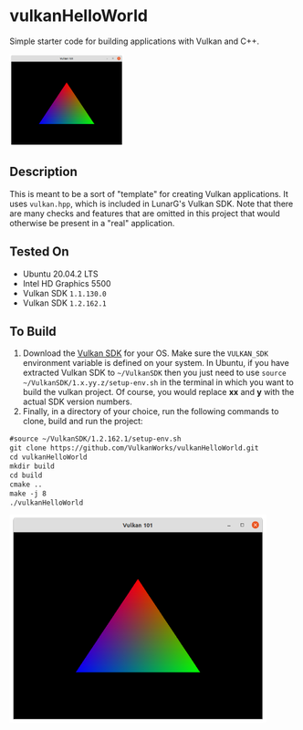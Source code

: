 # vulkanHelloWorld
Simple starter code for building applications with Vulkan and C++.

<p>
  <img src="./screenshots/screenshot.png" alt="screenshot" width="200" height="auto"/>
</p>

## Description
This is meant to be a sort of "template" for creating Vulkan applications. It uses `vulkan.hpp`, which is included in LunarG's Vulkan SDK. Note that there are many checks and features that are omitted in this project that would otherwise be present in a "real" application. 

## Tested On
- Ubuntu 20.04.2 LTS
- Intel HD Graphics 5500
- Vulkan SDK `1.1.130.0`
- Vulkan SDK `1.2.162.1`

## To Build
1. Download the [Vulkan SDK](https://vulkan.lunarg.com/sdk/home) for your OS. Make sure the `VULKAN_SDK` environment variable is defined on your system. In Ubuntu, if you have extracted Vulkan SDK to `~/VulkanSDK` then you just need to use `source ~/VulkanSDK/1.x.yy.z/setup-env.sh` in the terminal in which you want to build the vulkan project. Of course, you would replace **xx** and **y** with the actual SDK version numbers.
2. Finally, in a directory of your choice, run the following commands to clone, build and run the project:
```shell
#source ~/VulkanSDK/1.2.162.1/setup-env.sh
git clone https://github.com/VulkanWorks/vulkanHelloWorld.git
cd vulkanHelloWorld
mkdir build
cd build
cmake ..
make -j 8
./vulkanHelloWorld
```

<p>
  <img src="./screenshots/screenshot.png" alt="screenshot" width="450" height="auto"/>
</p>
